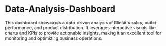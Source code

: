 # Data-Analysis-Dashboard
This dashboard showcases a data-driven analysis of Blinkit's sales, outlet performance, and product distribution. It leverages interactive visuals like charts and KPIs to provide actionable insights, making it an excellent tool for monitoring and optimizing business operations.
